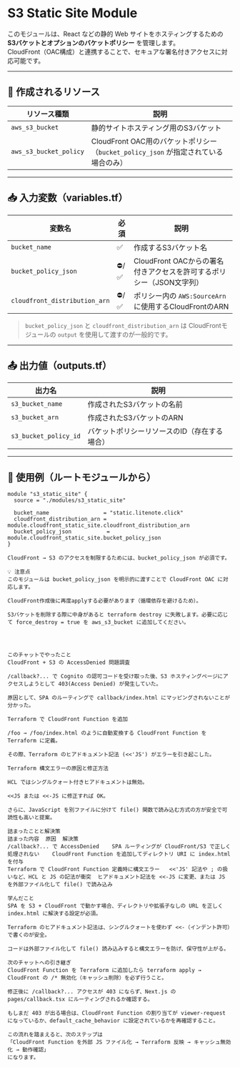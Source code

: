 # S3 Static Site Module

このモジュールは、React などの静的 Web サイトをホスティングするための **S3バケットとオプションのバケットポリシー** を管理します。  
CloudFront（OAC構成）と連携することで、セキュアな署名付きアクセスに対応可能です。

---

## 🔧 作成されるリソース

| リソース種類             | 説明                                                                  |
|--------------------------|-----------------------------------------------------------------------|
| `aws_s3_bucket`          | 静的サイトホスティング用のS3バケット                                 |
| `aws_s3_bucket_policy`   | CloudFront OAC用のバケットポリシー（`bucket_policy_json` が指定されている場合のみ） |

---

## 📥 入力変数（variables.tf）

| 変数名                        | 必須 | 説明                                                                 |
|-------------------------------|------|----------------------------------------------------------------------|
| `bucket_name`                 | ✅   | 作成するS3バケット名                                                 |
| `bucket_policy_json`          | ⛔/✅ | CloudFront OACからの署名付きアクセスを許可するポリシー（JSON文字列） |
| `cloudfront_distribution_arn`| ⛔/✅ | ポリシー内の `AWS:SourceArn` に使用するCloudFrontのARN               |

> `bucket_policy_json` と `cloudfront_distribution_arn` は CloudFrontモジュールの `output` を使用して渡すのが一般的です。

---

## 📤 出力値（outputs.tf）

| 出力名               | 説明                        |
|----------------------|-----------------------------|
| `s3_bucket_name`     | 作成されたS3バケットの名前 |
| `s3_bucket_arn`      | 作成されたS3バケットのARN  |
| `s3_bucket_policy_id`| バケットポリシーリソースのID（存在する場合） |

---

## 🧪 使用例（ルートモジュールから）

```hcl
module "s3_static_site" {
  source = "./modules/s3_static_site"

  bucket_name                 = "static.litenote.click"
  cloudfront_distribution_arn = module.cloudfront_static_site.cloudfront_distribution_arn
  bucket_policy_json           = module.cloudfront_static_site.bucket_policy_json
}

CloudFront → S3 のアクセスを制限するためには、bucket_policy_json が必須です。

💡 注意点
このモジュールは bucket_policy_json を明示的に渡すことで CloudFront OAC に対応します。

CloudFront作成後に再度applyする必要があります（循環依存を避けるため）。

S3バケットを削除する際に中身があると terraform destroy に失敗します。必要に応じて force_destroy = true を aws_s3_bucket に追加してください。




このチャットでやったこと
CloudFront + S3 の AccessDenied 問題調査

/callback?... で Cognito の認可コードを受け取った後、S3 ホスティングページにアクセスしようとして 403(Access Denied) が発生していた。

原因として、SPA のルーティングで callback/index.html にマッピングされないことが分かった。

Terraform で CloudFront Function を追加

/foo → /foo/index.html のように自動変換する CloudFront Function を Terraform に定義。

その際、Terraform のヒアドキュメント記法 (<<'JS') がエラーを引き起こした。

Terraform 構文エラーの原因と修正方法

HCL ではシングルクォート付きヒアドキュメントは無効。

<<JS または <<-JS に修正すれば OK。

さらに、JavaScript を別ファイルに分けて file() 関数で読み込む方式の方が安全で可読性も高いと提案。

詰まったことと解決策
詰まった内容	原因	解決策
/callback?... で AccessDenied	SPA ルーティングが CloudFront/S3 で正しく処理されない	CloudFront Function を追加してディレクトリ URI に index.html を付与
Terraform で CloudFront Function 定義時に構文エラー	<<'JS' 記法や ; の扱いなど、HCL と JS の記法が衝突	ヒアドキュメント記法を <<-JS に変更、または JS を外部ファイル化して file() で読み込み

学んだこと
SPA を S3 + CloudFront で動かす場合、ディレクトリや拡張子なしの URL を正しく index.html に解決する設定が必須。

Terraform のヒアドキュメント記法は、シングルクォートを使わず <<-（インデント許可）で書くのが安全。

コードは外部ファイル化して file() 読み込みすると構文エラーを防げ、保守性が上がる。

次のチャットへの引き継ぎ
CloudFront Function を Terraform に追加したら terraform apply → CloudFront の /* 無効化（キャッシュ削除）を必ず行うこと。

修正後に /callback?... アクセスが 403 にならず、Next.js の pages/callback.tsx にルーティングされるか確認する。

もしまだ 403 が出る場合は、CloudFront Function の割り当てが viewer-request になっているか、default_cache_behavior に設定されているかを再確認すること。

この流れを踏まえると、次のステップは
「CloudFront Function を外部 JS ファイル化 → Terraform 反映 → キャッシュ無効化 → 動作確認」
になります。

